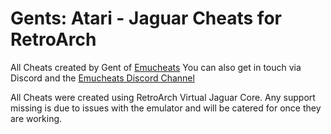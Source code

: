 # Gents: Atari - Jaguar Cheats for RetroArch

All Cheats created by Gent of [Emucheats](https://emucheats.emulation64.com/)
You can also get in touch via Discord and the [Emucheats Discord Channel](https://discord.gg/aEEtyj6)

All Cheats were created using RetroArch Virtual Jaguar Core. Any support missing is due to issues with the emulator and will be catered for once they are working.